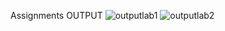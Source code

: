 Assignments OUTPUT 
![outputlab1](https://github.com/Amaanvahora/AdvancedSmartContractassignment/assets/52988749/1c6655be-f3df-431f-8ba9-d979132ab715)
![outputlab2](https://github.com/Amaanvahora/AdvancedSmartContractassignment/assets/52988749/90f710cd-b99f-4702-8a3d-c582d10b5790)
